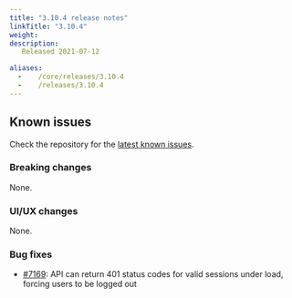 ```yaml
---
title: "3.10.4 release notes"
linkTitle: "3.10.4"
weight:
description: 
   Released 2021-07-12

aliases:
  -    /core/releases/3.10.4
  -    /releases/3.10.4
---
```


## Known issues

Check the repository for the [latest known issues](https://github.com/medic/cht-core/issues?q=is%3Aissue+label%3A%22Affects%3A+3.10.4%22).

### Breaking changes

None.

### UI/UX changes

None.

### Bug fixes

- [#7169](https://github.com/medic/cht-core/issues/7169): API can return 401 status codes for valid sessions under load, forcing users to be logged out

